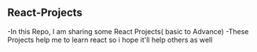 ## React-Projects

-In this Repo, I am sharing some React Projects( basic to Advance)
-These Projects help me to learn react so i hope it'll help others as well

